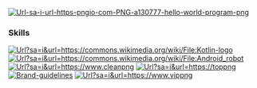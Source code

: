 
<a href="https://ibb.co/nfDzspq"><img src="https://i.ibb.co/Cvnh5Lp/Url-sa-i-url-https-pngio-com-PNG-a130777-hello-world-program-png.png" alt="Url-sa-i-url-https-pngio-com-PNG-a130777-hello-world-program-png" border="0"></a>

### Skills
<a href="https://imgbb.com/"><img src="https://i.ibb.co/BZ7BZ0Y/Url-sa-i-url-https-commons-wikimedia-org-wiki-File-Kotlin-logo.png" alt="Url?sa=i&url=https://commons.wikimedia.org/wiki/File:Kotlin-logo" border="0"></a> <a href="https://imgbb.com/"><img src="https://i.ibb.co/64hn2bX/Url-sa-i-url-https-commons-wikimedia-org-wiki-File-Android-robot.png" alt="Url?sa=i&url=https://commons.wikimedia.org/wiki/File:Android_robot" border="0"></a> <a href="https://imgbb.com/"><img src="https://i.ibb.co/PMs41Zq/Url-sa-i-url-https-www-cleanpng.jpg" alt="Url?sa=i&url=https://www.cleanpng" border="0"></a> <a href="https://imgbb.com/"><img src="https://i.ibb.co/nPN9L6d/Url-sa-i-url-https-toppng.png" alt="Url?sa=i&url=https://toppng" border="0"></a> <a href="https://imgbb.com/"><img src="https://i.ibb.co/hDgK0zK/Brand-guidelines.png" alt="Brand-guidelines" border="0"></a> <a href="https://imgbb.com/"><img src="https://i.ibb.co/j4pXHgq/Url-sa-i-url-https-www-vippng.jpg" alt="Url?sa=i&url=https://www.vippng" border="0"></a>
